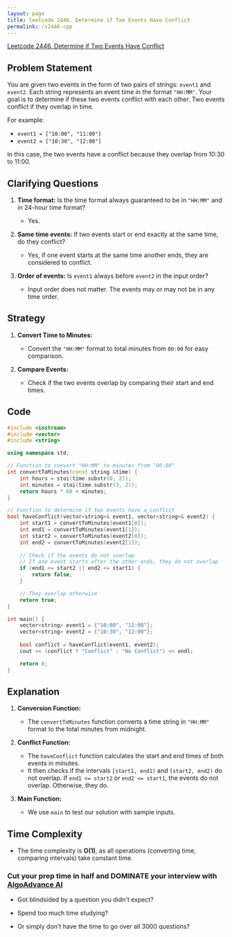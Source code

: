 ```yaml
---
layout: page
title: leetcode 2446. Determine if Two Events Have Conflict
permalink: /s2446-cpp
---
```

[Leetcode 2446. Determine if Two Events Have Conflict](https://algoadvance.github.io/algoadvance/l2446)
## Problem Statement

You are given two events in the form of two pairs of strings: `event1` and `event2`. Each string represents an event time in the format `"HH:MM"`. Your goal is to determine if these two events conflict with each other. Two events conflict if they overlap in time.

For example:
- `event1 = ["10:00", "11:00"]`
- `event2 = ["10:30", "12:00"]`

In this case, the two events have a conflict because they overlap from 10:30 to 11:00.

## Clarifying Questions

1. **Time format:** Is the time format always guaranteed to be in `"HH:MM"` and in 24-hour time format?
   - Yes.

2. **Same time events:** If two events start or end exactly at the same time, do they conflict?
   - Yes, if one event starts at the same time another ends, they are considered to conflict.

3. **Order of events:** Is `event1` always before `event2` in the input order?
   - Input order does not matter. The events may or may not be in any time order.

## Strategy

1. **Convert Time to Minutes:**
   - Convert the `"HH:MM"` format to total minutes from `00:00` for easy comparison.

2. **Compare Events:**
   - Check if the two events overlap by comparing their start and end times.

## Code

```cpp
#include <iostream>
#include <vector>
#include <string>

using namespace std;

// Function to convert "HH:MM" to minutes from "00:00"
int convertToMinutes(const string &time) {
    int hours = stoi(time.substr(0, 2));
    int minutes = stoi(time.substr(3, 2));
    return hours * 60 + minutes;
}

// Function to determine if two events have a conflict
bool haveConflict(vector<string>& event1, vector<string>& event2) {
    int start1 = convertToMinutes(event1[0]);
    int end1 = convertToMinutes(event1[1]);
    int start2 = convertToMinutes(event2[0]);
    int end2 = convertToMinutes(event2[1]);
    
    // Check if the events do not overlap
    // If one event starts after the other ends, they do not overlap
    if (end1 <= start2 || end2 <= start1) {
        return false;
    }

    // They overlap otherwise
    return true;
}

int main() {
    vector<string> event1 = {"10:00", "11:00"};
    vector<string> event2 = {"10:30", "12:00"};
    
    bool conflict = haveConflict(event1, event2);
    cout << (conflict ? "Conflict" : "No Conflict") << endl;

    return 0;
}
```

## Explanation

1. **Conversion Function:**
   - The `convertToMinutes` function converts a time string in `"HH:MM"` format to the total minutes from midnight.
   
2. **Conflict Function:**
   - The `haveConflict` function calculates the start and end times of both events in minutes.
   - It then checks if the intervals `[start1, end1)` and `[start2, end2)` do not overlap. If `end1 <= start2` or `end2 <= start1`, the events do not overlap. Otherwise, they do.

3. **Main Function:**
   - We use `main` to test our solution with sample inputs.

## Time Complexity

- The time complexity is **O(1)**, as all operations (converting time, comparing intervals) take constant time.


### Cut your prep time in half and DOMINATE your interview with [AlgoAdvance AI](https://algoAdvance.com)

- Got blindsided by a question you didn't expect?

- Spend too much time studying?

- Or simply don't have the time to go over all 3000 questions?

